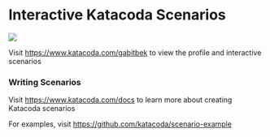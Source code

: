 # Interactive Katacoda Scenarios

[![](http://shields.katacoda.com/katacoda/gabitbek/count.svg)](https://www.katacoda.com/gabitbek "Get your profile on Katacoda.com")

Visit https://www.katacoda.com/gabitbek to view the profile and interactive scenarios

### Writing Scenarios
Visit https://www.katacoda.com/docs to learn more about creating Katacoda scenarios

For examples, visit https://github.com/katacoda/scenario-example

